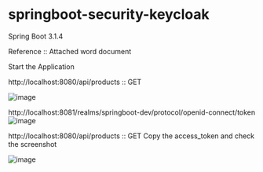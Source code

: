 # springboot-security-keycloak
Spring Boot 3.1.4

Reference :: Attached word document

Start the Application

http://localhost:8080/api/products :: GET

![image](https://github.com/srss-pocs/springboot-security-keycloak/assets/145287517/79c36406-b9a2-4ce8-8653-06bafb30798a)


http://localhost:8081/realms/springboot-dev/protocol/openid-connect/token
![image](https://github.com/srss-pocs/springboot-security-keycloak/assets/145287517/865e626f-d99a-482e-9f9c-aee84530dcdb)



http://localhost:8080/api/products :: GET
Copy the access_token and check the screenshot

![image](https://github.com/srss-pocs/springboot-security-keycloak/assets/145287517/f4b069ce-095d-4677-adb0-50279934e2db)



















































